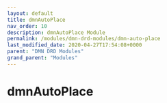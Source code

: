 ```yaml
---
layout: default
title: dmnAutoPlace 
nav_order: 10
description: dmnAutoPlace Module
permalink: /modules/dmn-drd-modules/dmn-auto-place
last_modified_date: 2020-04-27T17:54:08+0000
parent: "DMN DRD Modules"
grand_parent: "Modules"
---
```


# dmnAutoPlace